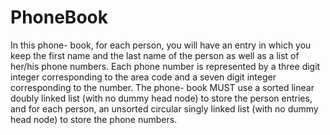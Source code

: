 # PhoneBook
In this phone- book, for each person, you will have an entry in which you keep the first name and the last name of the  person as well as a list of her/his phone numbers. Each phone number is represented by a three digit  integer corresponding to the area code and a seven digit integer corresponding to the number. The phone- book MUST use a sorted linear doubly linked list (with no dummy head node) to store the person entries,  and for each person, an unsorted circular singly linked list (with no dummy head node) to store the phone  numbers.
